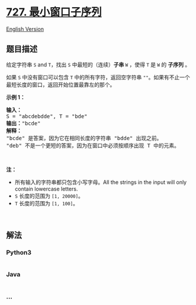 # [727. 最小窗口子序列](https://leetcode-cn.com/problems/minimum-window-subsequence)

[English Version](/solution/0700-0799/0727.Minimum%20Window%20Subsequence/README_EN.md)

## 题目描述

<!-- 这里写题目描述 -->
<p>给定字符串 <code>S</code> and <code>T</code>，找出 <code>S</code> 中最短的（连续）<strong>子串</strong> <code>W</code> ，使得 <code>T</code> 是 <code>W</code> 的 <strong>子序列</strong> 。</p>

<p>如果 <code>S</code> 中没有窗口可以包含 <code>T</code> 中的所有字符，返回空字符串 <code>""</code>。如果有不止一个最短长度的窗口，返回开始位置最靠左的那个。</p>

<p><strong>示例 1：</strong></p>

<pre><strong>输入：</strong>
S = "abcdebdde", T = "bde"
<strong>输出：</strong>"bcde"
<strong>解释：</strong>
"bcde" 是答案，因为它在相同长度的字符串 "bdde" 出现之前。
"deb" 不是一个更短的答案，因为在窗口中必须按顺序出现 T 中的元素。</pre>

<p> </p>

<p><strong>注：</strong></p>

<ul>
	<li>所有输入的字符串都只包含小写字母。All the strings in the input will only contain lowercase letters.</li>
	<li><code>S</code> 长度的范围为 <code>[1, 20000]</code>。</li>
	<li><code>T</code> 长度的范围为 <code>[1, 100]</code>。</li>
</ul>

<p> </p>

## 解法

<!-- 这里可写通用的实现逻辑 -->

<!-- tabs:start -->

### **Python3**

<!-- 这里可写当前语言的特殊实现逻辑 -->

```python

```

### **Java**

<!-- 这里可写当前语言的特殊实现逻辑 -->

```java

```

### **...**

```

```

<!-- tabs:end -->
